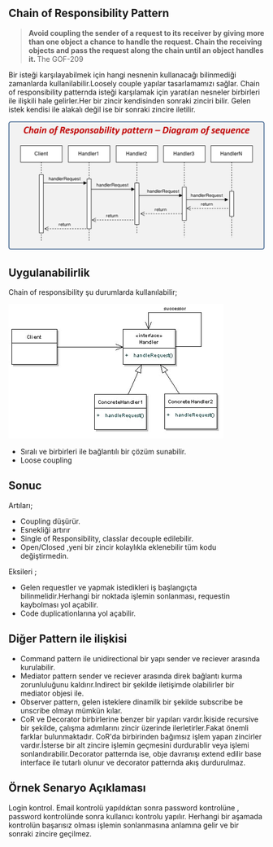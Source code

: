 <h2>Chain of Responsibility Pattern </h2>
<blockquote>
    <b>
Avoid coupling the sender of a request to its receiver by giving more than one object a
chance to handle the request. Chain the receiving objects and pass the request along the
chain until an object handles it. 
    </b>The  GOF-209
</blockquote>

Bir isteği karşılayabilmek için hangi nesnenin kullanacağı bilinmediği zamanlarda kullanilabilir.Loosely couple yapılar tasarlamamızı sağlar.
Chain of responsibility patternda isteği karşılamak için yaratılan nesneler birbirleri ile ilişkili hale gelirler.Her bir zincir kendisinden sonraki zinciri bilir.
Gelen istek kendisi ile alakalı değil ise bir sonraki zincire iletilir.

![](/image/chain-responsability-sequence.png)

<h2> Uygulanabilirlik  </h2>
<p>Chain of responsibility şu durumlarda kullanılabilir; </p>

![](/image/cor.jpg)
<ul>
<li> Sıralı ve birbirleri ile bağlantılı  bir çözüm sunabilir.</li>
<li> Loose coupling</li>
</ul>

<h2>Sonuc </h2>
Artıları;
<ul>
<li> Coupling düşürür.</li>
<li> Esnekliği artırır</li>
<li> Single of Responsibility, classlar decouple edilebilir.</li>
<li> Open/Closed ,yeni bir zincir kolaylıkla eklenebilir tüm kodu değiştirmedin.</li>
</ul>

Eksileri ;
<ul>
<li> Gelen requestler ve yapmak istedikleri iş başlangıçta bilinmelidir.Herhangi bir noktada işlemin sonlanması, requestin kaybolması yol açabilir.</li>
<li> Code duplicationlarına yol açabilir. </li>
</ul>


<h2>Diğer Pattern ile ilişkisi</h2>
<ul>
<li>Command pattern ile unidirectional bir yapı sender ve reciever arasında kurulabilir.</li>
<li>Mediator pattern sender ve reciever arasında direk bağlantı kurma zorunluluğunu kaldırır.Indirect bir şekilde iletişimde olabilirler bir mediator objesi ile.</li>
<li>Observer pattern, gelen isteklere dinamilk bir şekilde subscribe be unscribe olmayı mümkün kılar.</li>
<li>CoR ve Decorator birbirlerine benzer bir yapıları vardır.İkiside recursive bir şekilde, çalışma adımlarını zincir üzerinde ilerletirler.Fakat önemli farklar bulunmaktadır.
CoR'da birbirinden bağımsız işlem yapan  zincirler vardır.İsterse bir alt zincire işlemin geçmesini durdurablir veya işlemi sonlandırabilir.Decorator patternda ise, obje davranışı extend edilir base interface ile tutarlı olunur ve decorator patternda akış durdurulmaz.</li>
</ul>

<h2> Örnek Senaryo Açıklaması </h2>
Login kontrol. Email kontrolü yapıldıktan sonra password kontrolüne , password kontrolünde sonra kullanıcı kontrolu yapılır. Herhangi bir aşamada kontrolün başarısız olması işlemin sonlanmasına anlamına gelir ve bir sonraki zincire geçilmez.
